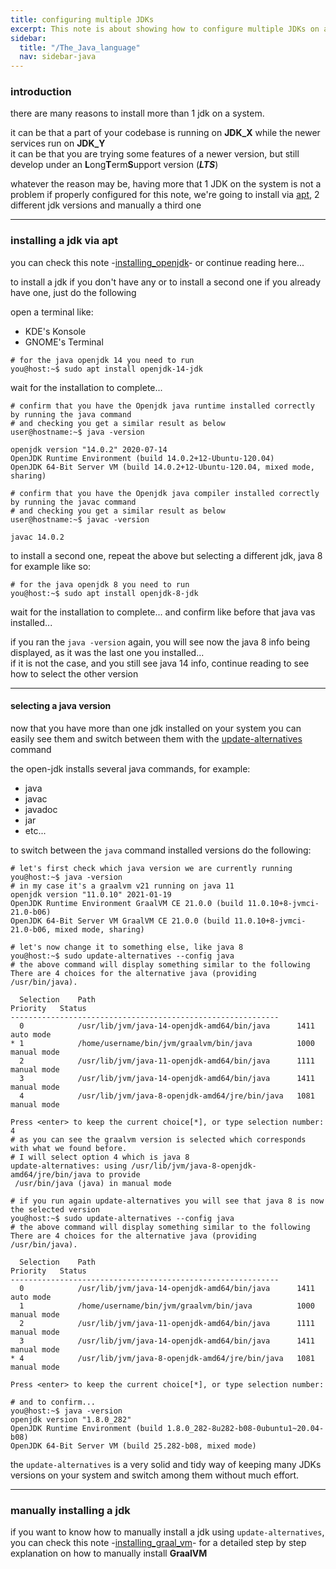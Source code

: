 ```yaml
---
title: configuring multiple JDKs
excerpt: This note is about showing how to configure multiple JDKs on a linux box
sidebar:
  title: "/The_Java_language"
  nav: sidebar-java
---
```

### introduction
there are many reasons to install more than 1 jdk on a system.

it can be that a part of your codebase is running on **JDK_X** while the newer services run on **JDK_Y**<br>
it can be that you are trying some features of a newer version, but still develop under an **L**ong**T**erm**S**upport version (***LTS***)

whatever the reason may be, having more that 1 JDK on the system is not a problem if properly configured
for this note, we're going to install via [apt](https://wiki.debian.org/Apt), 2 different jdk versions and manually a third one

---
### installing a jdk via apt
you can check this note -[installing_openjdk](/language-java-installing-openjdk/)- or continue reading here...

to install a jdk if you don't have any or to install a second one if you already have one, just do the following

open a terminal like:
* KDE's Konsole
* GNOME's Terminal

```shell
# for the java openjdk 14 you need to run
you@host:~$ sudo apt install openjdk-14-jdk
```

wait for the installation to complete...

```shell
# confirm that you have the Openjdk java runtime installed correctly by running the java command 
# and checking you get a similar result as below
user@hostname:~$ java -version

openjdk version "14.0.2" 2020-07-14
OpenJDK Runtime Environment (build 14.0.2+12-Ubuntu-120.04)
OpenJDK 64-Bit Server VM (build 14.0.2+12-Ubuntu-120.04, mixed mode, sharing)

# confirm that you have the Openjdk java compiler installed correctly by running the javac command
# and checking you get a similar result as below
user@hostname:~$ javac -version

javac 14.0.2
```

to install a second one, repeat the above but selecting a different jdk, java 8 for example like so:
```shell
# for the java openjdk 8 you need to run
you@host:~$ sudo apt install openjdk-8-jdk
```

wait for the installation to complete... and confirm like before that java vas installed...

if you ran the `java -version` again, you will see now the java 8 info being displayed, as it was the last one you installed...<br>
if it is not the case, and you still see java 14 info, continue reading to see how to select the other version

---
#### selecting a java version
now that you have more than one jdk installed on your system you can easily see them and switch between them with the [update-alternatives](https://manpages.debian.org/buster/dpkg/update-alternatives.1.en.html) command

the open-jdk installs several java commands, for example:
* java
* javac
* javadoc
* jar
* etc...

to switch between the `java` command installed versions do the following:
```shell
# let's first check which java version we are currently running
you@host:~$ java -version
# in my case it's a graalvm v21 running on java 11
openjdk version "11.0.10" 2021-01-19
OpenJDK Runtime Environment GraalVM CE 21.0.0 (build 11.0.10+8-jvmci-21.0-b06)
OpenJDK 64-Bit Server VM GraalVM CE 21.0.0 (build 11.0.10+8-jvmci-21.0-b06, mixed mode, sharing)

# let's now change it to something else, like java 8
you@host:~$ sudo update-alternatives --config java
# the above command will display something similar to the following
There are 4 choices for the alternative java (providing /usr/bin/java).

  Selection    Path                                            Priority   Status
------------------------------------------------------------
  0            /usr/lib/jvm/java-14-openjdk-amd64/bin/java      1411      auto mode
* 1            /home/username/bin/jvm/graalvm/bin/java          1000      manual mode
  2            /usr/lib/jvm/java-11-openjdk-amd64/bin/java      1111      manual mode
  3            /usr/lib/jvm/java-14-openjdk-amd64/bin/java      1411      manual mode
  4            /usr/lib/jvm/java-8-openjdk-amd64/jre/bin/java   1081      manual mode

Press <enter> to keep the current choice[*], or type selection number:  4
# as you can see the graalvm version is selected which corresponds with what we found before.
# I will select option 4 which is java 8
update-alternatives: using /usr/lib/jvm/java-8-openjdk-amd64/jre/bin/java to provide
 /usr/bin/java (java) in manual mode

# if you run again update-alternatives you will see that java 8 is now the selected version
you@host:~$ sudo update-alternatives --config java
# the above command will display something similar to the following
There are 4 choices for the alternative java (providing /usr/bin/java).

  Selection    Path                                            Priority   Status
------------------------------------------------------------
  0            /usr/lib/jvm/java-14-openjdk-amd64/bin/java      1411      auto mode
  1            /home/username/bin/jvm/graalvm/bin/java          1000      manual mode
  2            /usr/lib/jvm/java-11-openjdk-amd64/bin/java      1111      manual mode
  3            /usr/lib/jvm/java-14-openjdk-amd64/bin/java      1411      manual mode
* 4            /usr/lib/jvm/java-8-openjdk-amd64/jre/bin/java   1081      manual mode

Press <enter> to keep the current choice[*], or type selection number:  

# and to confirm...
you@host:~$ java -version
openjdk version "1.8.0_282"
OpenJDK Runtime Environment (build 1.8.0_282-8u282-b08-0ubuntu1~20.04-b08)
OpenJDK 64-Bit Server VM (build 25.282-b08, mixed mode)
```

the `update-alternatives` is a very solid and tidy way of keeping many JDKs versions on your system and switch among them without much effort.

---
### manually installing a jdk
if you want to know how to manually install a jdk using `update-alternatives`, you can check this note -[installing_graal_vm](/language-java-installing-graalvm/)- for a detailed step by step explanation on how to manually install **GraalVM**
